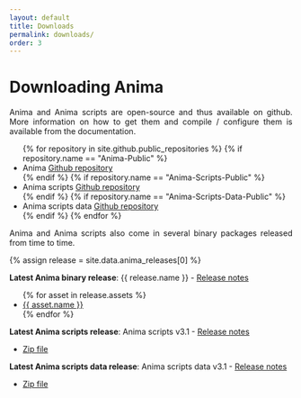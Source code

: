 ```yaml
---
layout: default
title: Downloads
permalink: downloads/
order: 3
---
```


# Downloading Anima

<p align="justify">Anima and Anima scripts are open-source and thus available on github. More information on how to get them and compile / configure them is available from the documentation.</p>

<ul>
{% for repository in site.github.public_repositories %}
{% if repository.name == "Anima-Public" %}
<li>Anima <a href="{{ repository.html_url }}">Github repository</a></li>
{% endif %}
{% if repository.name == "Anima-Scripts-Public" %}
<li>Anima scripts <a href="{{ repository.html_url }}">Github repository</a></li>
{% endif %}
{% if repository.name == "Anima-Scripts-Data-Public" %}
<li>Anima scripts data <a href="{{ repository.html_url }}">Github repository</a></li>
{% endif %}
{% endfor %}
</ul>

<p align="justify">
Anima and Anima scripts also come in several binary packages released from time to time.
</p>

{% assign release = site.data.anima_releases[0] %}
<p align="justify">
<strong>Latest Anima binary release</strong>: {{ release.name }} - <a href="{{ release.html_url }}">Release notes</a>
</p>
<ul>
{% for asset in release.assets %}
<li>
<a href="{{ asset.browser_download_url }}">{{ asset.name }}</a>
</li>
{% endfor %}
</ul>

<p align="justify">
<strong>Latest Anima scripts release</strong>: Anima scripts v3.1 - <a href="https://github.com/Inria-Empenn/Anima-Scripts-Public/releases/tag/v3.1">Release notes</a>
</p>
<ul>
<li>
<a href="https://github.com/Inria-Empenn/Anima-Scripts-Public/archive/v3.1.zip">Zip file</a>
</li>
</ul>

<p align="justify">
<strong>Latest Anima scripts data release</strong>: Anima scripts data v3.1 - <a href="https://github.com/Inria-Empenn/Anima-Scripts-Data-Public/releases/tag/v3.1">Release notes</a>
</p>
<ul>
<li>
<a href="https://github.com/Inria-Empenn/Anima-Scripts-Data-Public/releases/download/v3.1/Anima-Scripts-Data-Public.zip">Zip file</a>
</li>
</ul>

